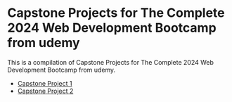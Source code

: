# Capstone Projects for The Complete 2024 Web Development Bootcamp from udemy
This is a compilation of Capstone Projects for The Complete 2024 Web Development Bootcamp from udemy. 

<ul>
<li><a href="./CapstoneProject1">Capstone Project 1</a></li>
<li><a href="./CapstoneProject2">Capstone Project 2</a></li>
</ul>
